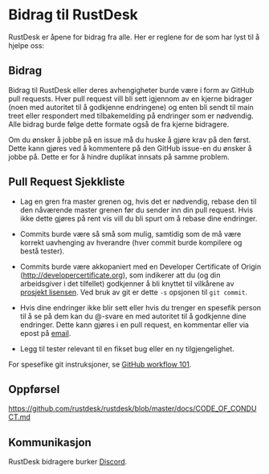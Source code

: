 # Bidrag til RustDesk

RustDesk er åpene for bidrag fra alle. Her er reglene for de som har lyst til å
hjelpe oss:

## Bidrag

Bidrag til RustDesk eller deres avhengigheter burde være i form av GitHub pull requests.
Hver pull request vill bli sett igjennom av en kjerne bidrager (noen med autoritet til
å godkjenne endringene) og enten bli sendt til main treet eller respondert med
tilbakemelding på endringer som er nødvendig. Alle bidrag burde følge dette formate
også de fra kjerne bidragere.

Om du ønsker å jobbe på en issue må du huske å gjøre krav på den først. Dette
kann gjøres ved å kommentere på den GitHub issue-en du ønsker å jobbe på.
Dette er for å hindre duplikat innsats på samme problem.

## Pull Request Sjekkliste

- Lag en gren fra master grenen og, hvis det er nødvendig, rebase den til den nåværende
  master grenen før du sender inn din pull request. Hvis ikke dette gjøres på rent
  vis vill du bli spurt om å rebase dine endringer.

- Commits burde være så små som mulig, samtidig som de må være korrekt uavhenging av hverandre
  (hver commit burde kompilere og bestå tester).

- Commits burde være akkopaniert med en Developer Certificate of Origin
  (http://developercertificate.org), som indikerer att du (og din arbeidsgiver
  i det tilfellet) godkjenner å bli knyttet til vilkårene av [prosjekt lisensen](../LICENCE).
  Ved bruk av git er dette `-s` opsjonen til `git commit`.

- Hvis dine endringer ikke blir sett eller hvis du trenger en spesefik person til
  å se på dem kan du @-svare en med autoritet til å godkjenne dine endringer.
  Dette kann gjøres i en pull request, en kommentar eller via epost på [email](mailto:info@eltrade.com).

- Legg til tester relevant til en fikset bug eller en ny tilgjengelighet.

For spesefike git instruksjoner, se [GitHub workflow 101](https://github.com/servo/servo/wiki/GitHub-workflow).

## Oppførsel

https://github.com/rustdesk/rustdesk/blob/master/docs/CODE_OF_CONDUCT.md

## Kommunikasjon

RustDesk bidragere burker [Discord](https://discord.gg/nDceKgxnkV).
